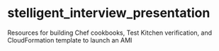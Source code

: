 # stelligent_interview_presentation
Resources for building Chef cookbooks, Test Kitchen verification, and CloudFormation template to launch an AMI
